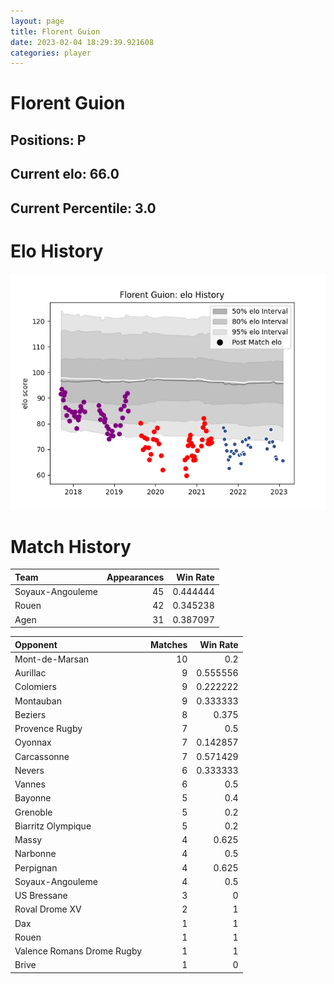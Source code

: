 ```yaml
---  
layout: page  
title: Florent Guion  
date: 2023-02-04 18:29:39.921608  
categories: player  
---
```

# Florent Guion

## Positions: P

## Current elo: 66.0

## Current Percentile: 3.0

# Elo History


![elo history](history_FlorentGuion.png)
# Match History


| Team             |   Appearances |   Win Rate |
|:-----------------|--------------:|-----------:|
| Soyaux-Angouleme |            45 |   0.444444 |
| Rouen            |            42 |   0.345238 |
| Agen             |            31 |   0.387097 |

| Opponent                   |   Matches |   Win Rate |
|:---------------------------|----------:|-----------:|
| Mont-de-Marsan             |        10 |   0.2      |
| Aurillac                   |         9 |   0.555556 |
| Colomiers                  |         9 |   0.222222 |
| Montauban                  |         9 |   0.333333 |
| Beziers                    |         8 |   0.375    |
| Provence Rugby             |         7 |   0.5      |
| Oyonnax                    |         7 |   0.142857 |
| Carcassonne                |         7 |   0.571429 |
| Nevers                     |         6 |   0.333333 |
| Vannes                     |         6 |   0.5      |
| Bayonne                    |         5 |   0.4      |
| Grenoble                   |         5 |   0.2      |
| Biarritz Olympique         |         5 |   0.2      |
| Massy                      |         4 |   0.625    |
| Narbonne                   |         4 |   0.5      |
| Perpignan                  |         4 |   0.625    |
| Soyaux-Angouleme           |         4 |   0.5      |
| US Bressane                |         3 |   0        |
| Roval Drome XV             |         2 |   1        |
| Dax                        |         1 |   1        |
| Rouen                      |         1 |   1        |
| Valence Romans Drome Rugby |         1 |   1        |
| Brive                      |         1 |   0        |